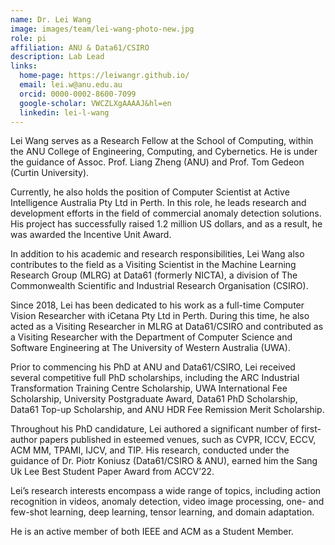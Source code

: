 ```yaml
---
name: Dr. Lei Wang
image: images/team/lei-wang-photo-new.jpg
role: pi
affiliation: ANU & Data61/CSIRO
description: Lab Lead
links:
  home-page: https://leiwangr.github.io/
  email: lei.w@anu.edu.au
  orcid: 0000-0002-8600-7099
  google-scholar: VWCZLXgAAAAJ&hl=en
  linkedin: lei-l-wang
---
```


Lei Wang serves as a Research Fellow at the School of Computing, within the ANU College of Engineering, Computing, and Cybernetics. He is under the guidance of Assoc. Prof. Liang Zheng (ANU) and Prof. Tom Gedeon (Curtin University).

Currently, he also holds the position of Computer Scientist at Active Intelligence Australia Pty Ltd in Perth. In this role, he leads research and development efforts in the field of commercial anomaly detection solutions. His project has successfully raised 1.2 million US dollars, and as a result, he was awarded the Incentive Unit Award.

In addition to his academic and research responsibilities, Lei Wang also contributes to the field as a Visiting Scientist in the Machine Learning Research Group (MLRG) at Data61 (formerly NICTA), a division of The Commonwealth Scientific and Industrial Research Organisation (CSIRO).

Since 2018, Lei has been dedicated to his work as a full-time Computer Vision Researcher with iCetana Pty Ltd in Perth. During this time, he also acted as a Visiting Researcher in MLRG at Data61/CSIRO and contributed as a Visiting Researcher with the Department of Computer Science and Software Engineering at The University of Western Australia (UWA).

Prior to commencing his PhD at ANU and Data61/CSIRO, Lei received several competitive full PhD scholarships, including the ARC Industrial Transformation Training Centre Scholarship, UWA International Fee Scholarship, University Postgraduate Award, Data61 PhD Scholarship, Data61 Top-up Scholarship, and ANU HDR Fee Remission Merit Scholarship.

Throughout his PhD candidature, Lei authored a significant number of first-author papers published in esteemed venues, such as CVPR, ICCV, ECCV, ACM MM, TPAMI, IJCV, and TIP. His research, conducted under the guidance of Dr. Piotr Koniusz (Data61/CSIRO & ANU), earned him the Sang Uk Lee Best Student Paper Award from ACCV’22.

Lei’s research interests encompass a wide range of topics, including action recognition in videos, anomaly detection, video image processing, one- and few-shot learning, deep learning, tensor learning, and domain adaptation.

He is an active member of both IEEE and ACM as a Student Member.
